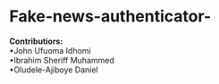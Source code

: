 # Fake-news-authenticator-
**Contributiors:**  
•John Ufuoma Idhomi   
•Ibrahim Sheriff Muhammed  
•Oludele-Ajiboye Daniel
